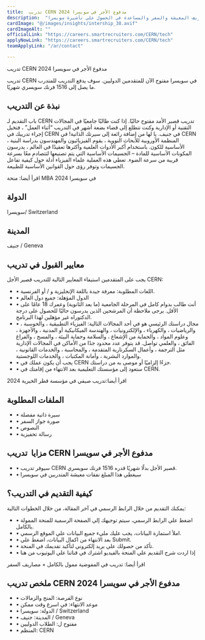 ```yaml
---
title:  تدريب CERN مدفوع الأجر في سويسرا 2024 
description:  "سافر سويسرا مجانا من خلال فرصة التدريب الممول بالكامل في سويسرا بتمويل مصاريف المعيشة والسفر والمساعدة في الحصول علي تأشيرة سويسرا." 
cardImage: "@/images/insights/intership_38.avif" 
cardImageAlt: "" 
officialLink: "https://careers.smartrecruiters.com/CERN/tech" 
applyNowLink: "https://careers.smartrecruiters.com/CERN/tech" 
teamApplyLink: "/ar/contact"

---
```


تدريب CERN مدفوع الأجر في سويسرا 2024

تدريب CERN في سويسرا مفتوح الآن للمتقدمين الدوليين. سوف يدفع التدريب للمتدرب ما يصل إلى 1516 فرنك سويسري شهريًا.

## نبذة عن التدريب

باب التقديم لـ CERN تدريب قصير الأمد مفتوح حاليًا. إذا كنت طالبًا جامعيًا في المجالات التقنية أو الإدارية وكنت تتطلع إلى قضاء بضعة أشهر في التدريب “أثناء العمل” ، فتخيل إجراء تدريبك في CERN في جنيف. يا لها من إضافة رائعة إلى سيرتك الذاتية! في CERN ، المنظمة الأوروبية للأبحاث النووية ، يقوم الفيزيائيون والمهندسون بدراسة البنية الأساسية للكون. باستخدام أكبر الأدوات العلمية وأكثرها تعقيدًا في العالم ، يدرسون المكونات الأساسية للمادة – الجسيمات الأساسية التي يتم تصنيعها لتتصادم معًا بسرعة قريبة من سرعة الضوء. تعطي هذه العملية علماء الفيزياء أدلة حول كيفية تفاعل الجسيمات وتوفر رؤى حول القوانين الأساسية للطبيعة.

اقرأ أيضا: منحة MBA في سويسرا 2024

## الدولة

سويسرا/ Switzerland

## المدينة

جنيف / Geneva

## معايير القبول في تدريب

يجب على المتقدمين استيفاء المعايير التالية للتدريب قصير الأجل CERN:

- • اللغات المطلوبة: معرفة جيدة باللغة الإنجليزية و / أو الفرنسية.
- • الدول المؤهلة: جميع دول العالم
- • أنت طالب بدوام كامل في المرحلة الجامعية (ما بعد الثانوية) وعمرك 18 عامًا على الأقل. يرجى ملاحظة أن المرشحين الذين يدرسون حاليًا للحصول على درجة الدكتوراه غير مؤهلين لهذا البرنامج.
- • مجال دراستك الرئيسي هو في أحد المجالات التالية: الفيزياء التطبيقية ، والحوسبة ، والرياضيات ، والكهرباء ، والإلكترونيات ، والهندسة الميكانيكية أو المدنية ، والأجهزة ، وعلوم المواد ، والحماية من الإشعاع ، والسلامة وحماية البيئة ، والمسح ، والفراغ الفائق ، والعلمي تواصل. قد يتوفر عدد محدود جدًا من الأماكن في المجالات الإدارية مثل الترجمة ، وأعمال السكرتارية المتقدمة ، والمحاسبة ، والخدمات القانونية ، والموارد البشرية ، وأمانة المكتبات ، والخدمات اللوجستية.
- • يجب أن يكون عملك في CERN جزءًا إلزاميًا أو موصى به من دراستك.
- • ستعود إلى مؤسستك التعليمية بعد الانتهاء من إقامتك في CERN.

اقرأ أيضا:تدريب صيفي في مؤسسة قطر الخيرية 2024

## الملفات المطلوبة

- • سيرة ذاتية مفصلة
- • صورة جواز السفر
- • النصوص
- • رسالة تحفيزية

## مزايا  تدريب CERN مدفوع الأجر في سويسرا

- • سيوفر تدريب CERN قصير الأجل بدلًا شهريًا قدره 1516 فرنك سويسري.
- • سيغطي هذا المبلغ نفقات معيشة المتدربين في سويسرا

## كيفية التقديم في التدريب؟

يمكنك التقديم من خلال الرابط الرسمي في آخر المقالة، من خلال الخطوات التالية:

- • اضغط علي الرابط الرسمي، سيتم توجيهك إلي الصفحة الرسمية للمنحة الممولة بالكامل.
- • املأ استمارة البيانات، يجب عليك مليء جميع البيانات علي الموقع الرسمي.
- • بعد الانتهاء من اكمال البيانات، اضغط علي Submit.
- • تأكد من حصولك علي بريد إلكتروني لتأكيد تقديمك في المنحة.
- • إذا اردت شرح التقديم علي المنحة بالفيديو اشترك في قناتنا علي اليوتيوب من هنا

اقرأ أيضا: تدريب في المفوضية ممول بالكامل + مصاريف السفر

## ملخص تدريب CERN مدفوع الأجر في سويسرا 2024

- • نوع الفرصة: المنح والزمالات
- • موعد الانتهاء: في اسرع وقت ممكن
- • الدولة: سويسرا / Switzerland
- • المدينة: جنيف / Geneva
- • مفتوح ل: الطلاب الدوليين
- • المنظم: CERN

